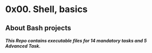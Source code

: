 # 0x00. Shell, basics
## About Bash projects

##### This Repo contains executable files for 14 mandatory tasks and 5 Advanced Task.
